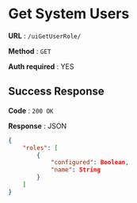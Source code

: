 # Get System Users

**URL** : `/uiGetUserRole/`

**Method** : `GET`

**Auth required** : YES

## Success Response

**Code** : `200 OK`

**Response** : JSON

```json
{
    "roles": [
        {
            "configured": Boolean,
            "name": String
        }
    ]
}
```